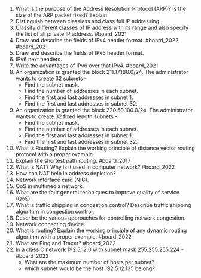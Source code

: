 1. What is the purpose of the Address Resolution Protocol (ARP)? Is the size of the ARP packet fixed? Explain
2. Distinguish between classless and class full IP addressing.
3. Classify different classes of IP address with its range and also specify the list of all private IP address. #board_2021 
4. Draw and describe the fields of  IPv4 header format. #board_2022 #board_2021 
5. Draw and describe the fields of IPv6 header format.
6. IPv6 next headers.
7. Write the advantages of IPv6 over that IPv4. #board_2021 
8. An organization is granted the block 211.17.180.0/24. The administrator wants to create 32 subnets -
	- Find the subnet mask.
	- Find the number of addresses in each subnet.
	- Find the first and last addresses in subnet 1.
	- Find the first and last addresses in subnet 32.
9. An organization is granted the block 220.50.100.0/24. The administrator wants to create 32 fixed length subnets -
	- Find the subnet mask.
	- Find the number of addresses in each subnet.
	- Find the first and last addresses in subnet 1.
	- Find the first and last addresses in subnet 32.
10. What is Routing? Explain the working principle of distance vector routing protocol with a proper example.
11. Explain the shortest path routing. #board_2017 
12. What is NAT? Why is it used in computer network? #board_2022 
13. How can NAT help in address depletion?
14. Network interface card (NIC).
15. QoS in multimedia network.
16. What are the four general techniques to improve quality of service (QoS).
17. What is traffic shipping in congestion control? Describe traffic shipping algorithm in congestion control.
18. Describe the various approaches for controlling network congestion.
19. Network connecting device.
20. What is routing? Explain the working principle of any dynamic routing algorithm with a proper example. #board_2022 
21. What are Ping and Tracer? #board_2022 
22. In a class C network 192.5.12.0 with subnet mask 255.255.255.224 - #board_2022 
	- What are the maximum number of hosts per subnet?
	- which subnet would be the host 192.5.12.135 belong?